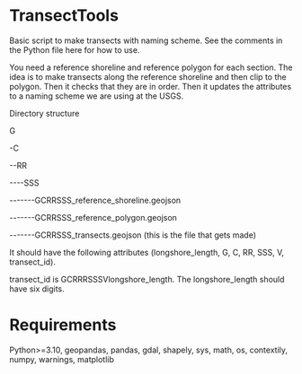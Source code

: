 # TransectTools

Basic script to make transects with naming scheme. See the comments in the Python file here for how to use.

You need a reference shoreline and reference polygon for each section. The idea is to make transects along the reference shoreline and then clip to the polygon. Then it checks that they are in order. Then it updates the attributes to a naming scheme we are using at the USGS. 

Directory structure

G

-C

--RR

----SSS

-------GCRRSSS_reference_shoreline.geojson

-------GCRRSSS_reference_polygon.geojson

-------GCRRSSS_transects.geojson (this is the file that gets made)

It should have the following attributes (longshore_length, G, C, RR, SSS, V, transect_id).

transect_id is GCRRRSSSVlongshore_length. The longshore_length should have six digits.

# Requirements

Python>=3.10, geopandas, pandas, gdal, shapely, sys, math, os, contextily, numpy, warnings, matplotlib



